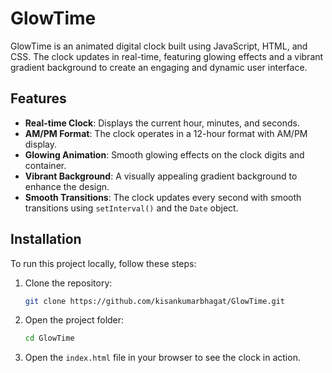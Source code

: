# GlowTime

GlowTime is an animated digital clock built using JavaScript, HTML, and CSS. The clock updates in real-time, featuring glowing effects and a vibrant gradient background to create an engaging and dynamic user interface.

## Features

- **Real-time Clock**: Displays the current hour, minutes, and seconds.
- **AM/PM Format**: The clock operates in a 12-hour format with AM/PM display.
- **Glowing Animation**: Smooth glowing effects on the clock digits and container.
- **Vibrant Background**: A visually appealing gradient background to enhance the design.
- **Smooth Transitions**: The clock updates every second with smooth transitions using `setInterval()` and the `Date` object.

## Installation

To run this project locally, follow these steps:

1. Clone the repository:
    ```bash
    git clone https://github.com/kisankumarbhagat/GlowTime.git
    ```

2. Open the project folder:
    ```bash
    cd GlowTime
    ```

3. Open the `index.html` file in your browser to see the clock in action.



